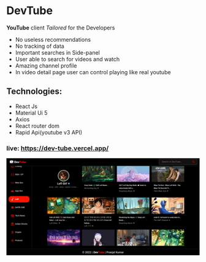 # **DevTube**

**YouTube** client *Tailored*  for the Developers

- No useless recommendations
- No tracking of data
- Important searches in Side-panel
- User able to search for videos and watch
- Amazing channel profile
- In video detail page user can control playing like real youtube

## Technologies:

- React Js
- Material Ui 5
- Axios
- React router dom
- Rapid Api(youtube v3 API)

### live: https://dev-tube.vercel.app/

[![DevTube](./public/seo.png)](https://dev-tube.vercel.app/)